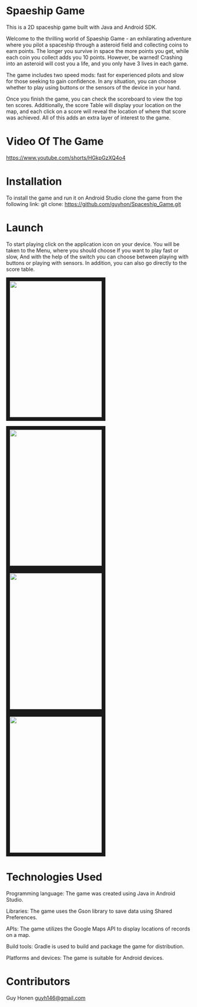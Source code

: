 # Spaeship Game 
  This is a 2D spaceship game built with Java and Android SDK.
  
  Welcome to the thrilling world of Spaeship Game - an exhilarating adventure where you pilot a spaceship through a asteroid field and collecting coins to earn points. 
  The longer you survive in space the more points you get, while each coin you collect adds you 10 points. However, be warned! Crashing into an asteroid will cost you a       life, and you only have 3 lives in each game.
  
  The game includes two speed mods: fast for experienced pilots and slow for those seeking to gain confidence. In any situation, you can choose whether to play using         buttons or the sensors of the device in your hand.
  
  Once you finish the game, you can check the scoreboard to view the top ten scores. Additionally, the score Table will display your location on the map, and each click on   a score will reveal the location of where that score was achieved. All of this adds an extra layer of interest to the game.
  

# Video Of The Game
 https://www.youtube.com/shorts/HGkpGzXQ4o4
  

# Installation
  To install the game and run it on Android Studio clone the game from the following link:
  git clone: https://github.com/guyhon/Spaceship_Game.git

# Launch
  To start playing click on the application icon on your device. You will be taken to the Menu, where you should choose If you want to play fast or slow, And with the help   of the switch you can choose between playing with buttons or playing with sensors. In addition, you can also go directly to the score table.
  
  <img src=https://github.com/guyhon/Spaceship_Game/assets/74957640/1b51d4c2-17a0-4c81-addb-e34c2f07f17f
  width="250" height="370" border="10" />
  </a>


  <img src=https:https://github.com/guyhon/Mobile_API_Project/assets/74957640/2a6d2c20-5430-4340-a466-91e298505a04
  width="250" height="370" border="10" />
  </a>
  <img src=https://github.com/guyhon/Spaceship_Game/assets/74957640/9c72d68d-2fbe-4779-a201-e7576a7def93
  width="250" height="370" border="10" />
  </a>
  <img src=https://github.com/guyhon/Spaceship_Game/assets/74957640/a3f77889-936e-4125-bab0-1dc9cbfae081
  width="250" height="370" border="10" />
  </a>
  

# Technologies Used
  Programming language: The game was created using Java in Android Studio.

  Libraries: The game uses the Gson library to save data using Shared Preferences.

  APIs: The game utilizes the Google Maps API to display locations of records on a map.

  Build tools: Gradle is used to build and package the game for distribution.

  Platforms and devices: The game is suitable for Android devices.

# Contributors
  Guy Honen guyh146@gmail.com
